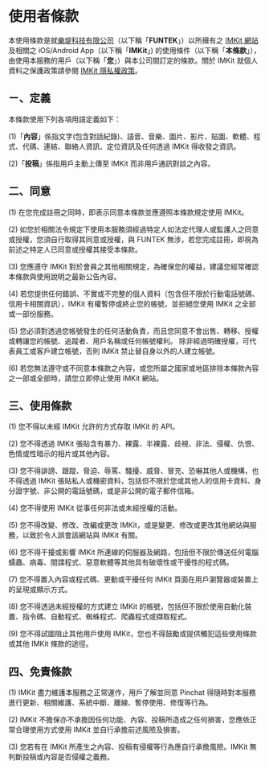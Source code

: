 # 使用者條款

本使用條款是就[樂堤科技有限公司](http://funtek.co/)（以下稱「**FUNTEK**」）以所擁有之 [IMKit 網站](https://imkit.io/)及相關之 iOS/Android App（以下稱「**IMKit**」) 的使用條件（以下稱「**本條款**」）， 由使用本服務的用戶（以下稱「**您**」）與本公司間訂定的條款。關於 IMKit 就個人資料之保護政策請參閱 [IMKit 隱私權政策](https://github.com/imkit/imkit-web-sdk/blob/master/docs/zh-tw/PRIVACY.md)。

## ㄧ、定義

本條款使用下列各項用語定義如下：

(1)「**內容**」係指文字(包含對話紀錄)、語音、音樂、圖片、影片、貼圖、軟體、程式、代碼、連結、聯絡人資訊、定位資訊及任何透過 IMKit 得收發之資訊。

(2)「**投稿**」係指用戶主動上傳至 IMKit 而非用戶通訊對談之內容。

## 二、同意

(1) 在您完成註冊之同時，即表示同意本條款並應遵照本條款規定使用 IMKit。

(2) 如您於相關法令規定下使用本服務須經過特定人如法定代理人或監護人之同意或授權，您須自行取得其同意或授權，與 FUNTEK 無涉，若您完成註冊，即視為前述之特定人已同意或授權其接受本條款。

(3) 您應遵守 IMKit 對於會員之其他相關規定，為確保您的權益，建議您經常確認本條款與使用說明之最新公告內容。

(4) 若您提供任何錯誤、不實或不完整的個人資料（包含但不限於行動電話號碼、信用卡相關資訊），IMKit 有權暫停或終止您的帳號，並拒絕您使用 IMKit 之全部或一部份服務。

(5) 您必須對透過您帳號發生的任何活動負責，而且您同意不會出售、轉移、授權或轉讓您的帳號、追蹤者、用戶名稱或任何帳號權利。 除非經過明確授權，可代表員工或客戶建立帳號，否則 IMKit 禁止替自身以外的人建立帳號。

(6) 若您無法遵守或不同意本條款之內容，或您所屬之國家或地區排除本條款內容之一部或全部時，請您立即停止使用 IMKit 網站。

## 三、使用條款

(1) 您不得以未經 IMKit 允許的方式存取 IMKit 的 API。

(2) 您不得透過 IMKit 張貼含有暴力、裸露、半裸露、歧視、非法、侵權、仇恨、色情或性暗示的相片或其他內容。

(3) 您不得誹謗、跟蹤、脅迫、辱罵、騷擾、威脅、冒充、恐嚇其他人或機構，也不得透過 IMKit 張貼私人或機密資料，包括但不限於您或其他人的信用卡資料、身分證字號、非公開的電話號碼，或是非公開的電子郵件信箱。

(4) 您不得使用 IMKit 從事任何非法或未經授權的活動。

(5) 您不得改變、修改、改編或更改 IMKit，或是變更、修改或更改其他網站與服務，以致於令人誤會該網站與 IMKit 有關。

(6) 您不得干擾或影響 IMKit 所連線的伺服器及網路，包括但不限於傳送任何電腦蠕蟲、病毒、間諜程式、惡意軟體等其他具有破壞性或干擾性的程式碼。

(7) 您不得置入內容或程式碼、更動或干擾任何 IMKit 頁面在用戶瀏覽器或裝置上的呈現或顯示方式。

(8) 您不得透過未經授權的方式建立 IMKit 的帳號，包括但不限於使用自動化裝置、指令碼、自動程式、蜘蛛程式、爬蟲程式或擷取程式。

(9) 您不得試圖阻止其他用戶使用 IMKit，您也不得鼓勵或提供觸犯這些使用條款或其他 IMKit 條款的途徑。

## 四、免責條款

(1) IMKit 盡力維護本服務之正常運作，用戶了解並同意 Pinchat 得隨時對本服務進行更新、相關維護、系統中斷、離線、暫停使用、修復等行為。

(2) IMKit 不擔保亦不承擔因任何功能、內容、投稿所造成之任何損害，您應依正常合理使用方式使用 IMKit 並自行承擔前述風險及損害。

(3) 您若有在 IMKit 所產生之內容、投稿有侵權等行為應自行承擔風險。IMKit 無判斷投稿或內容是否侵權之義務。
